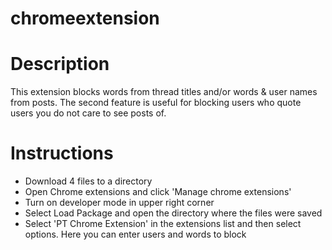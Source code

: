 # chromeextension

# Description
This extension blocks words from thread titles and/or words & user names from posts.  The second feature is useful for blocking users who quote users you do not care to see posts of.

# Instructions
* Download 4 files to a directory
* Open Chrome extensions and click 'Manage chrome extensions'
* Turn on developer mode in upper right corner
* Select Load Package and open the directory where the files were saved
* Select 'PT Chrome Extension' in the extensions list and then select options.  Here you can enter users and words to block
